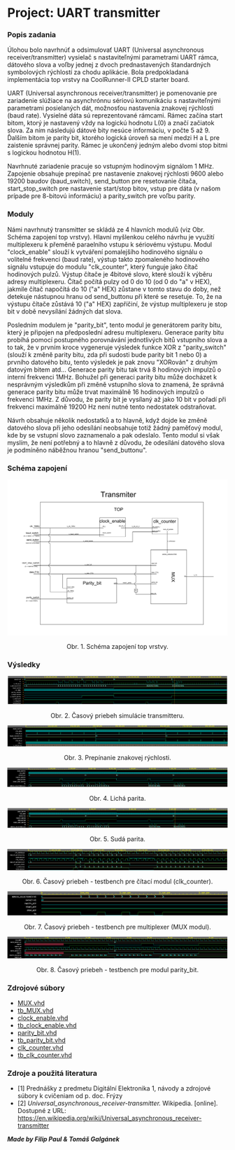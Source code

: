 
# Project: UART transmitter

### Popis zadania 
Úlohou bolo navrhnúť a odsimulovať UART (Universal asynchronous receiver/transmitter) vysielač s nastaviteľnými parametrami UART rámca, dátového slova a voľby jednej z dvoch prednastavených štandardných symbolových rýchlostí za chodu aplikácie. Bola predpokladaná implementácia top vrstvy na CoolRunner-II CPLD starter board. 

UART (Universal asynchronous receiver/transmitter) je pomenovanie pre zariadenie slúžiace na asynchrónnu sériovú komunikáciu s nastaviteľnými parametrami posielaných dát, možnosťou nastavenia znakovej rýchlosti (baud rate). Vysielné dáta sú reprezentované rámcami. Rámec začína start bitom, ktorý je nastavený vždy na logickú hodnotu L(0) a značí začiatok slova. Za ním následujú dátové bity nesúce informáciu, v počte 5 až 9. Ďalším bitom je parity bit, ktorého logická úroveň sa mení medzi H a L pre zaistenie správnej parity. Rámec je ukončený jedným alebo dvomi stop bitmi s logickou hodnotou H(1). 

Navrhnuté zariadenie pracuje so vstupným hodinovým signálom 1 MHz. Zapojenie obsahuje prepínač pre nastavenie znakovej rýchlosti 9600 alebo 19200 baudov (baud_switch), send_button pre resetovanie čítača, start_stop_switch pre nastavenie start/stop bitov, vstup pre dáta (v našom prípade pre 8-bitovú informáciu) a parity_switch pre voľbu parity.

### Moduly

Námi navrhnutý transmitter se skládá ze 4 hlavních modulů (viz Obr. Schéma zapojení top vrstvy). Hlavní myšlenkou celého návrhu je využití multiplexeru k přeměně paraelního vstupu k sériovému výstupu. Modul "clock_enable" slouží k vytváření pomalejšího hodinového signálu o volitelné frekvenci (baud rate), výstup takto zpomaleného hodinového signálu vstupuje do modulu "clk_counter", který funguje jako čítač hodinových pulzů. Výstup čítače je 4bitové slovo, které slouží k výběru adresy multiplexeru. Čítač počítá pulzy od 0 do 10 (od 0 do "a" v HEX), jakmile čítač napočítá do 10 ("a" HEX) zůstane v tomto stavu do doby, než detekuje nástupnou hranu od send_buttonu při které se resetuje. To, že na výstupu čítače zůstává 10 ("a" HEX) zapříčiní, že výstup multiplexeru je stop bit v době nevysílání žádných dat slova.

Posledním modulem je "parity_bit", tento modul je generátorem parity bitu, který je připojen na předposlední adresu multiplexeru. Generace parity bitu probíhá pomocí postupného porovnávání jednotlivých bitů vstupního slova a to tak, že v prvním kroce vygeneruje výsledek funkce XOR z "parity_switch" (slouží k změně parity bitu, zda při sudosti bude parity bit 1 nebo 0) a prvního datového bitu, tento výsledek je pak znovu "XORován" z druhým datovým bitem atd... Generace parity bitu tak trvá 8 hodinových impulzů o interní frekvenci 1MHz. Bohužel při generaci parity bitu může docházet k nesprávným výsledkům při změně vstupního slova to znamená, že správná generace parity bitu může trvat maximálně 16 hodinových impulzů o frekvenci 1MHz. Z důvodu, že parity bit je vysílaný až jako 10 bit v pořadí při frekvenci maximálně 19200 Hz není nutné tento nedostatek odstraňovat.

Návrh obsahuje několik nedostatků a to hlavně, když dojde ke změně datového slova při jeho odesílání neobsahuje totiž žádný paměťový modul, kde by se vstupní slovo zaznamenalo a pak odeslalo. Tento modul si však myslím, že není potřebný a to hlavně z důvodu, že odesílání datového slova je podmíněno náběžnou hranou "send_buttonu".


### Schéma zapojení


![](resources/Tx_top_scheme.png)
<p align="center">
  Obr. 1. Schéma zapojení top vrstvy.
</p>

### Výsledky

![](resources/tb_top.PNG)
<p align="center">Obr. 2. Časový priebeh simulácie transmitteru.</p>

![](resources/clock_enable_TB.PNG)
<p align="center">Obr. 3. Prepínanie znakovej rýchlosti.</p>

![](resources/tb_paritysw_LOW.PNG)
<p align="center">Obr. 4. Lichá parita.</p>

![](resources/tb_paritysw_HIGH.PNG)
<p align="center">Obr. 5. Sudá parita.</p>

![](resources/clk_counter_TB.PNG)
<p align="center">Obr. 6. Časový priebeh - testbench pre čítací modul (clk_counter).</p>

![](resources/MUX_TB.PNG)
<p align="center">Obr. 7. Časový priebeh - testbench pre multiplexer (MUX modul).</p>

![](resources/parity_bit_TB.PNG)
<p align="center">Obr. 8. Časový priebeh - testbench pre modul parity_bit.</p>


### Zdrojové súbory

* [MUX.vhd](https://github.com/tomgalg/Digital-electronics-1/blob/master/labs/project/MUX/MUX.vhd)
* [tb_MUX.vhd](https://github.com/tomgalg/Digital-electronics-1/blob/master/labs/project/MUX/tb_MUX.vhd)
* [clock_enable.vhd](https://github.com/tomgalg/Digital-electronics-1/blob/master/labs/project/clock_enable/clock_enable.vhd)
* [tb_clock_enable.vhd](https://github.com/tomgalg/Digital-electronics-1/blob/master/labs/project/clock_enable/tb_clock_enable.vhd)
* [parity_bit.vhd](https://github.com/tomgalg/Digital-electronics-1/blob/master/labs/project/parity_bit/parity_bit.vhd)
* [tb_parity_bit.vhd](https://github.com/tomgalg/Digital-electronics-1/blob/master/labs/project/parity_bit/tb_parity_bit.vhd)
* [clk_counter.vhd](https://github.com/tomgalg/Digital-electronics-1/blob/master/labs/project/CLK_counter/clk_counter.vhd)
* [tb_clk_counter.vhd](https://github.com/tomgalg/Digital-electronics-1/blob/master/labs/project/CLK_counter/tb_clk_counter.vhd)


### Zdroje a použitá literatura

* [1] Prednášky z predmetu Digitální Elektronika 1, návody a zdrojové súbory k cvičeniam od p. doc. Frýzy
* [2] *Universal_asynchronous_receiver-transmitter.* Wikipedia. [online]. Dostupné z URL: <https://en.wikipedia.org/wiki/Universal_asynchronous_receiver-transmitter>




***Made by Filip Paul & Tomáš Galgánek***
